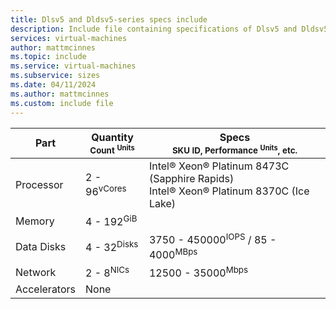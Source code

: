 ```yaml
---
title: Dlsv5 and Dldsv5-series specs include
description: Include file containing specifications of Dlsv5 and Dldsv5-series VM sizes.
services: virtual-machines
author: mattmcinnes
ms.topic: include
ms.service: virtual-machines
ms.subservice: sizes
ms.date: 04/11/2024
ms.author: mattmcinnes
ms.custom: include file
---
```


| Part | Quantity <br><sup>Count <sup>Units | Specs <br><sup>SKU ID, Performance <sup>Units</sup>, etc.  |
|---|---|---|
| Processor        | 2 - 96<sup>vCores    | Intel® Xeon® Platinum 8473C (Sapphire Rapids)<br> Intel® Xeon® Platinum 8370C (Ice Lake)            |
| Memory           | 4 - 192<sup>GiB      |                                                 |
| Data Disks       | 4 - 32<sup>Disks     | 3750 - 450000<sup>IOPS</sup> / 85 - 4000<sup>MBps  |
| Network          | 2 - 8<sup>NICs       | 12500 - 35000<sup>Mbps                          |
| Accelerators     | None                 |                                                 |